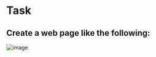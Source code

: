 # Task

## Create a web page like the following:
![image](https://user-images.githubusercontent.com/85792514/169797717-e7cb04a4-992e-4e06-8418-37fef6e65593.png)